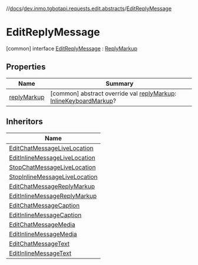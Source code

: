 //[docs](../../../index.md)/[dev.inmo.tgbotapi.requests.edit.abstracts](../index.md)/[EditReplyMessage](index.md)



# EditReplyMessage  
 [common] interface [EditReplyMessage](index.md) : [ReplyMarkup](../../dev.inmo.tgbotapi.CommonAbstracts.types/-reply-markup/index.md)   


## Properties  
  
|  Name |  Summary | 
|---|---|
| <a name="dev.inmo.tgbotapi.requests.edit.abstracts/EditReplyMessage/replyMarkup/#/PointingToDeclaration/"></a>[replyMarkup](reply-markup.md)| <a name="dev.inmo.tgbotapi.requests.edit.abstracts/EditReplyMessage/replyMarkup/#/PointingToDeclaration/"></a> [common] abstract override val [replyMarkup](reply-markup.md): [InlineKeyboardMarkup](../../dev.inmo.tgbotapi.types.buttons/-inline-keyboard-markup/index.md)?   <br>|


## Inheritors  
  
|  Name | 
|---|
| <a name="dev.inmo.tgbotapi.requests.edit.LiveLocation/EditChatMessageLiveLocation///PointingToDeclaration/"></a>[EditChatMessageLiveLocation](../../dev.inmo.tgbotapi.requests.edit.LiveLocation/-edit-chat-message-live-location/index.md)|
| <a name="dev.inmo.tgbotapi.requests.edit.LiveLocation/EditInlineMessageLiveLocation///PointingToDeclaration/"></a>[EditInlineMessageLiveLocation](../../dev.inmo.tgbotapi.requests.edit.LiveLocation/-edit-inline-message-live-location/index.md)|
| <a name="dev.inmo.tgbotapi.requests.edit.LiveLocation/StopChatMessageLiveLocation///PointingToDeclaration/"></a>[StopChatMessageLiveLocation](../../dev.inmo.tgbotapi.requests.edit.LiveLocation/-stop-chat-message-live-location/index.md)|
| <a name="dev.inmo.tgbotapi.requests.edit.LiveLocation/StopInlineMessageLiveLocation///PointingToDeclaration/"></a>[StopInlineMessageLiveLocation](../../dev.inmo.tgbotapi.requests.edit.LiveLocation/-stop-inline-message-live-location/index.md)|
| <a name="dev.inmo.tgbotapi.requests.edit.ReplyMarkup/EditChatMessageReplyMarkup///PointingToDeclaration/"></a>[EditChatMessageReplyMarkup](../../dev.inmo.tgbotapi.requests.edit.ReplyMarkup/-edit-chat-message-reply-markup/index.md)|
| <a name="dev.inmo.tgbotapi.requests.edit.ReplyMarkup/EditInlineMessageReplyMarkup///PointingToDeclaration/"></a>[EditInlineMessageReplyMarkup](../../dev.inmo.tgbotapi.requests.edit.ReplyMarkup/-edit-inline-message-reply-markup/index.md)|
| <a name="dev.inmo.tgbotapi.requests.edit.caption/EditChatMessageCaption///PointingToDeclaration/"></a>[EditChatMessageCaption](../../dev.inmo.tgbotapi.requests.edit.caption/-edit-chat-message-caption/index.md)|
| <a name="dev.inmo.tgbotapi.requests.edit.caption/EditInlineMessageCaption///PointingToDeclaration/"></a>[EditInlineMessageCaption](../../dev.inmo.tgbotapi.requests.edit.caption/-edit-inline-message-caption/index.md)|
| <a name="dev.inmo.tgbotapi.requests.edit.media/EditChatMessageMedia///PointingToDeclaration/"></a>[EditChatMessageMedia](../../dev.inmo.tgbotapi.requests.edit.media/-edit-chat-message-media/index.md)|
| <a name="dev.inmo.tgbotapi.requests.edit.media/EditInlineMessageMedia///PointingToDeclaration/"></a>[EditInlineMessageMedia](../../dev.inmo.tgbotapi.requests.edit.media/-edit-inline-message-media/index.md)|
| <a name="dev.inmo.tgbotapi.requests.edit.text/EditChatMessageText///PointingToDeclaration/"></a>[EditChatMessageText](../../dev.inmo.tgbotapi.requests.edit.text/-edit-chat-message-text/index.md)|
| <a name="dev.inmo.tgbotapi.requests.edit.text/EditInlineMessageText///PointingToDeclaration/"></a>[EditInlineMessageText](../../dev.inmo.tgbotapi.requests.edit.text/-edit-inline-message-text/index.md)|

